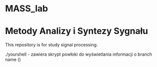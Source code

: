 # MASS_lab
# Metody Analizy i Syntezy Sygnału

This repository is for study signal processing. 

./yourshell - zawiera skrypt powłoki do wyświetlania informacji o branch name (<branch>)
